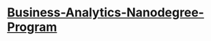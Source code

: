 

# [Business-Analytics-Nanodegree-Program](https://classroom.udacity.com/nanodegrees/nd098-mena-fow2/dashboard/overview)
